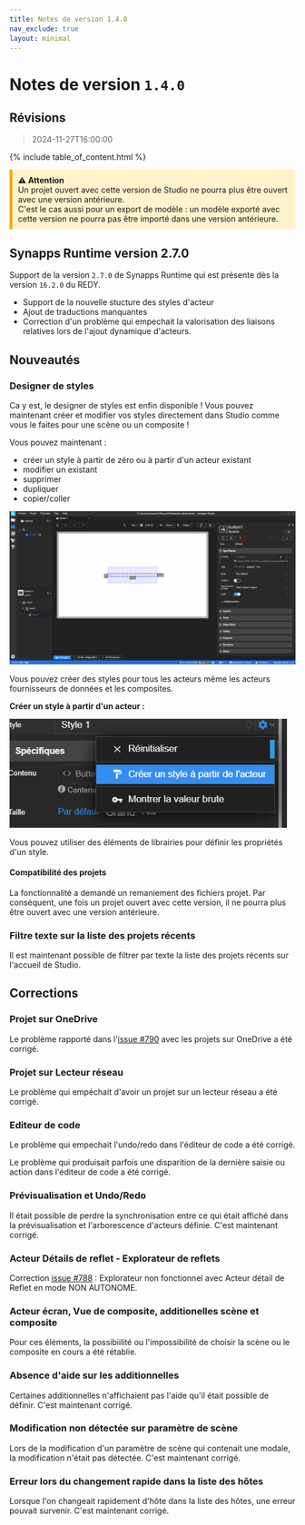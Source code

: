 ```yaml
---
title: Notes de version 1.4.0
nav_exclude: true
layout: minimal
---
```


# Notes de version `1.4.0`

## Révisions

> 2024-11-27T16:00:00


{% include table_of_content.html %}
  
<div style="background-color: #fff3cd; border-left: 5px solid #ffa502; padding: 10px;">
  <strong>⚠️ Attention</strong><br>
  Un projet ouvert avec cette version de Studio ne pourra plus être ouvert avec une version antérieure.<br>
  C'est le cas aussi pour un export de modèle : un modèle exporté avec cette version ne pourra pas être importé dans une version antérieure.
</div>

## Synapps Runtime version 2.7.0

Support de la version `2.7.0` de Synapps Runtime qui est présente dès la version `16.2.0` du REDY.

- Support de la nouvelle stucture des styles d'acteur
- Ajout de traductions manquantes
- Correction d'un problème qui empechait la valorisation des liaisons relatives lors de l'ajout dynamique d'acteurs.

## Nouveautés

### Designer de styles

Ca y est, le designer de styles est enfin disponible ! Vous pouvez maintenant créer et modifier vos styles directement dans Studio comme vous le faites pour une scène ou un composite !

Vous pouvez maintenant :
  - créer un style à partir de zéro ou à partir d'un acteur existant
  - modifier un existant
  - supprimer
  - dupliquer
  - copier/coller


![Designer de styles](./assets/1.4.0/designer-style-1.gif)


Vous pouvez créer des styles pour tous les acteurs même les acteurs fournisseurs de données et les composites.


**Créer un style à partir d'un acteur :**

![Créer un style à partir d'un acteur](./assets/1.4.0/image1.png)

Vous pouvez utiliser des éléments de librairies pour définir les propriétés d'un style.

#### Compatibilité des projets

La fonctionnalité a demandé un remaniement des fichiers projet. Par conséquent, une fois un projet ouvert avec cette version, il ne pourra plus être ouvert avec une version antérieure.

### Filtre texte sur la liste des projets récents

Il est maintenant possible de filtrer par texte la liste des projets récents sur l'accueil de Studio.

## Corrections

### Projet sur OneDrive

Le problème rapporté dans l'[issue #790](https://github.com/witsa/synapps/issues/790) avec les projets sur OneDrive a été corrigé.

### Projet sur Lecteur réseau

Le problème qui empéchait d'avoir un projet sur un lecteur réseau a été corrigé.

### Editeur de code

Le problème qui empechait l'undo/redo dans l'éditeur de code a été corrigé.

Le problème qui produisait parfois une disparition de la dernière saisie ou action dans l'éditeur de code a été corrigé.

### Prévisualisation et Undo/Redo

Il était possible de perdre la synchronisation entre ce qui était affiché dans la prévisualisation et l'arborescence d'acteurs définie. C'est maintenant corrigé.

### Acteur Détails de reflet - Explorateur de reflets

Correction [issue #788](https://github.com/witsa/synapps/issues/788) : Explorateur non fonctionnel avec Acteur détail de Reflet en mode NON AUTONOME.

### Acteur écran, Vue de composite, additionelles scène et composite

Pour ces éléments, la possibiilité ou l'impossibilité de choisir la scène ou le composite en cours a été rétablie.

### Absence d'aide sur les additionnelles

Certaines additionnelles n'affichaient pas l'aide qu'il était possible de définir. C'est maintenant corrigé.

### Modification non détectée sur paramètre de scène

Lors de la modification d'un paramètre de scène qui contenait une modale, la modification n'était pas détectée. C'est maintenant corrigé.

### Erreur lors du changement rapide dans la liste des hôtes

Lorsque l'on changeait rapidement d'hôte dans la liste des hôtes, une erreur pouvait survenir. C'est maintenant corrigé.
